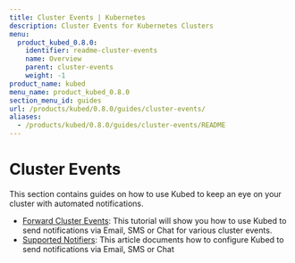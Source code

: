 ```yaml
---
title: Cluster Events | Kubernetes
description: Cluster Events for Kubernetes Clusters
menu:
  product_kubed_0.8.0:
    identifier: readme-cluster-events
    name: Overview
    parent: cluster-events
    weight: -1
product_name: kubed
menu_name: product_kubed_0.8.0
section_menu_id: guides
url: /products/kubed/0.8.0/guides/cluster-events/
aliases:
  - /products/kubed/0.8.0/guides/cluster-events/README
---
```


# Cluster Events

This section contains guides on how to use Kubed to keep an eye on your cluster with automated notifications.

- [Forward Cluster Events](/docs/guides/cluster-events/event-forwarder.md): This tutorial will show you how to use Kubed to send notifications via Email, SMS or Chat for various cluster events.
- [Supported Notifiers](/docs/guides/cluster-events/notifiers.md): This article documents how to configure Kubed to send notifications via Email, SMS or Chat

